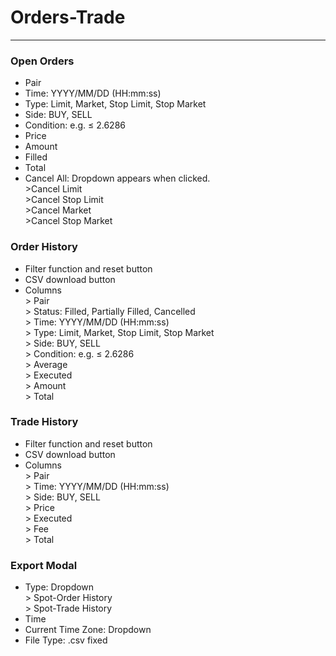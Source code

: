 # Orders-Trade
---
### Open Orders
- Pair
- Time: YYYY/MM/DD (HH:mm:ss)
- Type: Limit, Market, Stop Limit, Stop Market
- Side: BUY, SELL
- Condition: e.g. ≤ 2.6286
- Price
- Amount
- Filled
- Total
- Cancel All: Dropdown appears when clicked.<br>>Cancel Limit<br>>Cancel Stop Limit<br>>Cancel Market<br>>Cancel Stop Market
### Order History
- Filter function and reset button
- CSV download button
- Columns<br>> Pair<br>> Status: Filled, Partially Filled, Cancelled<br>> Time: YYYY/MM/DD (HH:mm:ss)<br>> Type: Limit, Market, Stop Limit, Stop Market<br>> Side: BUY, SELL<br>> Condition: e.g. ≤ 2.6286<br>> Average<br>> Executed<br>> Amount<br>> Total
### Trade History
- Filter function and reset button
- CSV download button
- Columns<br>> Pair<br>> Time: YYYY/MM/DD (HH:mm:ss)<br>> Side: BUY, SELL<br>> Price<br>> Executed<br>> Fee<br>> Total
### Export Modal
- Type: Dropdown<br>> Spot-Order History<br>> Spot-Trade History
- Time
- Current Time Zone: Dropdown
- File Type: .csv fixed 